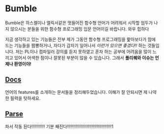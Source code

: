 # Bumble

Bumble은 하스켈이나 엘릭서같은 멋들어진 함수형 언어가 어려워서 시작할 엄두가 나지 않으시는 분들을 위한 함수형 프로그래밍 입문 언어이길 바랍니다. 와우 힙하다

지금 생각하고 있는 기능들은 전부 제가 그동안 함수형 프로그래밍을 핥아보다가 맘에 드는 기능들을 짬뽕하거나, 자다가 갑자기 일어나서 *이런거 있으면 좋겠다!!* 하는 것들입니다.
저는 PL이나 컴파일러 강의를 듣지 못하였고 혼자 하는 공부에 어려움을 많이 느끼고 있어서 어색한 점이나 잘못된 부분이 많을 수 있습니다. 
그래서 **풀리퀘와 이슈는 언제나 환영이야!**

## [Docs](/Docs)

언어의 features를 소개하는 문서들을 정리해두었습니다.
이해가 잘 안되시면 제 나약한 필력을 탓하세요.

## [Parse](/parse)

파서 작동 된다!!!!!!!!!!! 기분 째진다!!!!!!!!!!!!!!!!!!!!!!!!!!!!!!!!!!!!1